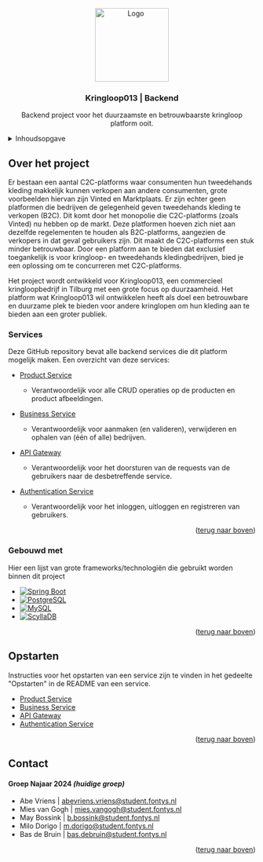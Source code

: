 <a id="readme-top"></a>
<br />
<div align="center">
  <a href="https://kringloop013.nl/">
    <img src="https://www.kringlooptilburg.nl/sites/default/files/logo--02.png" alt="Logo" height="150">
  </a>

  <h3 align="center">Kringloop013 | Backend</h3>

  <p align="center">
    Backend project voor het duurzaamste en betrouwbaarste kringloop platform ooit.
  </p>
</div>

<details>
  <summary>Inhoudsopgave</summary>
  <ol>
    <li>
      <a href="#over-het-project">Over het project</a>
      <ul>
        <li><a href="#services">Services</a></li>
        <li><a href="#gebouwd-met">Gebouwd met</a></li>
      </ul>
    </li>
    <li>
      <a href="#opstarten">Opstarten</a>
    </li>
    <li><a href="#contact">Contact</a></li>
  </ol>
</details>

## Over het project

Er bestaan een aantal C2C-platforms waar consumenten hun tweedehands kleding makkelijk kunnen verkopen aan andere consumenten, grote voorbeelden hiervan zijn Vinted en Marktplaats. Er zijn echter geen platformen die bedrijven de gelegenheid geven tweedehands kleding te verkopen (B2C). Dit komt door het monopolie die C2C-platforms (zoals Vinted) nu hebben op de markt. Deze platformen hoeven zich niet aan dezelfde regelementen te houden als B2C-platforms, aangezien de verkopers in dat geval gebruikers zijn. Dit maakt de C2C-platforms een stuk minder betrouwbaar. Door een platform aan te bieden dat exclusief toegankelijk is voor kringloop- en tweedehands kledingbedrijven, bied je een oplossing om te concurreren met C2C-platforms.

Het project wordt ontwikkeld voor Kringloop013, een commercieel kringloopbedrijf in Tilburg met een grote focus op duurzaamheid. Het platform wat Kringloop013 wil ontwikkelen heeft als doel een betrouwbare en duurzame plek te bieden voor andere kringlopen om hun kleding aan te bieden aan een groter publiek.

### Services
Deze GitHub repository bevat alle backend services die dit platform mogelijk maken.
Een overzicht van deze services:
<ul>
  <li>
    <a href="/product-service/README.md">Product Service</a>
    <ul>
      <li>
        <p>Verantwoordelijk voor alle CRUD operaties op de producten en product afbeeldingen.</p>
      </li>
    </ul>
  </li>
  <li>
    <a href="/business-service/README.md">Business Service</a>
    <ul>
      <li>
        <p>Verantwoordelijk voor aanmaken (en valideren), verwijderen en ophalen van (één of alle) bedrijven.</p>
      </li>
    </ul>
  </li>
  <li>
    <a href="/api-gateway/README.md">API Gateway</a>
    <ul>
      <li>
        <p>Verantwoordelijk voor het doorsturen van de requests van de gebruikers naar de desbetreffende service.</p>
      </li>
    </ul>
  </li>
  <li>
    <a href="/authentication-service/README.md">Authentication Service</a>
    <ul>
      <li>
        <p>Verantwoordelijk voor het inloggen, uitloggen en registreren van gebruikers.</p>
      </li>
    </ul>
  </li>
</ul>

<p align="right">(<a href="#readme-top">terug naar boven</a>)</p>

### Gebouwd met

Hier een lijst van grote frameworks/technologiën die gebruikt worden binnen dit project
* [![Spring Boot][SpringBoot]][SpringBoot-url]
* [![PostgreSQL][Postgres]][Postgres-url]
* [![MySQL][MySQL]][MySQL-url]
* [![ScyllaDB][ScyllaDB]][ScyllaDB-url]

<p align="right">(<a href="#readme-top">terug naar boven</a>)</p>

## Opstarten

Instructies voor het opstarten van een service zijn te vinden in het gedeelte "Opstarten" in de README van een service.
<ul>
  <li><a href="/product-service/README.md#opstarten">Product Service</a></li>
  <li><a href="/business-service/README.md#opstarten">Business Service</a></li>
  <li><a href="/api-gateway/README.md#opstarten">API Gateway</a></li>
  <li><a href="/authentication-service/README.md#opstarten">Authentication Service</a></li>
</ul>


<p align="right">(<a href="#readme-top">terug naar boven</a>)</p>


## Contact

<!-- (vul hier jullie namen in als je het project overneemt!) -->
#### Groep Najaar 2024 *(huidige groep)*
- Abe Vriens | abevriens.vriens@student.fontys.nl
- Mies van Gogh | mies.vangogh@student.fontys.nl
- May Bossink | b.bossink@student.fontys.nl
- Milo Dorigo | m.dorigo@student.fontys.nl
- Bas de Bruin | bas.debruin@student.fontys.nl

<p align="right">(<a href="#readme-top">terug naar boven</a>)</p>

<!-- LINKS & AFBEELDINGEN -->
[SpringBoot]: https://img.shields.io/badge/Spring_Boot-6DB33F?style=for-the-badge&logo=spring-boot&logoColor=white
[SpringBoot-url]: https://spring.io/projects/spring-boot
[Postgres]: https://img.shields.io/badge/PostgreSQL-316192?style=for-the-badge&logo=postgresql&logoColor=white
[Postgres-url]: https://www.postgresql.org/
[MySQL]: https://img.shields.io/badge/MySQL-005C84?style=for-the-badge&logo=mysql&logoColor=white
[MySQL-url]: https://www.mysql.com/
[ScyllaDB]: https://img.shields.io/badge/Scylla%20DB-6CD5E7?style=for-the-badge&logo=scylladb&logoColor=000
[ScyllaDB-url]: https://www.scylladb.com/
